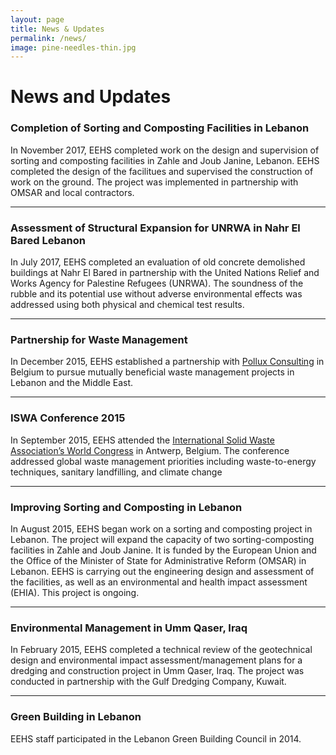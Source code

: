 ```yaml
---
layout: page
title: News & Updates
permalink: /news/
image: pine-needles-thin.jpg
---
```


# News and Updates

### Completion of Sorting and Composting Facilities in Lebanon

In November 2017, EEHS completed work on the design and supervision of sorting and composting facilities in Zahle and Joub Janine, Lebanon. EEHS completed the design of the facilitues and supervised the construction of work on the ground. The project was implemented in partnership with OMSAR and local contractors. 

***

### Assessment of Structural Expansion for UNRWA in Nahr El Bared Lebanon

In July 2017, EEHS completed an evaluation of old concrete demolished buildings at Nahr El Bared in partnership with the United Nations Relief and Works Agency for Palestine Refugees (UNRWA). The soundness of the rubble and its potential use without adverse environmental effects was addressed using both physical and chemical test results.

***

### Partnership for Waste Management

In December 2015, EEHS established a partnership with [Pollux Consulting](http://polluxconsulting.com/) in Belgium to pursue mutually beneficial waste management projects in Lebanon and the Middle East.

***

### ISWA Conference 2015

In September 2015, EEHS attended the [International Solid Waste Association’s
World Congress](http://iswa2015.org) in Antwerp, Belgium. The conference
addressed global waste management priorities including waste-to-energy
techniques, sanitary landfilling, and climate change

***

### Improving Sorting and Composting in Lebanon

In August 2015, EEHS began work on a sorting and composting project in Lebanon.
The project will expand the capacity of two sorting-composting facilities in Zahle
and Joub Janine. It is funded by the European Union and the Office of the Minister of
State for Administrative Reform (OMSAR) in Lebanon. EEHS is carrying out the
engineering design and assessment of the facilities, as well as an environmental and
health impact assessment (EHIA). This project is ongoing.

***

### Environmental Management in Umm Qaser, Iraq

In February 2015, EEHS completed a technical review of the geotechnical design and
environmental impact assessment/management plans for a dredging and
construction project in Umm Qaser, Iraq. The project was conducted in partnership
with the Gulf Dredging Company, Kuwait.

***

### Green Building in Lebanon

EEHS staff participated in the Lebanon Green Building Council in 2014.
